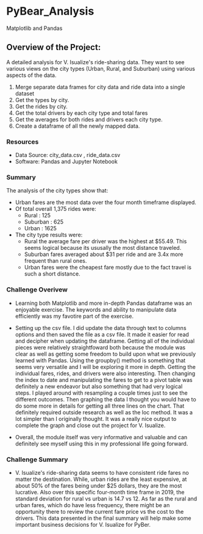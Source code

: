 # PyBear_Analysis
Matplotlib and Pandas

## Overview of the Project:
A detailed analysis for V. Isualize's ride-sharing data. They want to see various views on the city types (Urban, Rural, and Suburban) using various aspects of the data. 

1. Merge separate data frames for city data and ride data into a single dataset
2. Get the types by city.
3. Get the rides by city.
4. Get the total drivers by each city type and total fares
5. Get the averages for both rides and drivers each city type.
6. Create a dataframe of all the newly mapped data.

### Resources
- Data Source: city_data.csv , ride_data.csv
- Software: Pandas and Jupyter Notebook

### Summary
The analysis of the city types show that:
- Urban fares are the most data over the four month timeframe displayed.
- Of total overall 1,375 rides were:
    - Rural : 125
    - Suburban : 625
    - Urban : 1625
- The city type results were:
    - Rural the average fare per driver was the highest at $55.49. This seems logical because its ususally the most distance traveled. 
    - Suburban fares averaged about $31 per ride and are 3.4x more frequent than rural ones.
    - Urban fares were the cheapest fare mostly due to the fact travel is such a short distance.

### Challenge Overivew
- Learning both Matplotlib and more in-depth Pandas dataframe was an enjoyable exercise. The keywords and ability to manipulate data efficiently was my favotire part of the exercise. 

- Setting up the csv file. I did update the data through text to columns options and then saved the file as a csv file. It made it easier for read and decipher when updating the dataframe. Getting all of the individual pieces were relatively straightfoward both because the module was clear as well as getting some freedom to build upon what we previously learned with Pandas. Using the groupby() method is something that seems very versatile and I will be exploring it more in depth. Getting the individual fares, rides, and drivers were also interesting. Then changing the index to date and manipulating the fares to get to a pivot table was definitely a new endeavor but also something that had very logical steps. I played around with resampling a couple times just to see the different outcomes. Then graphing the data I thought you would have to do some more in details for getting all three lines on the chart. That definitely required outside research as well as the loc method. It was a lot simpler than I originally thought. It was a really nice output to complete the graph and close out the project for V. Isualize. 

- Overall, the module itself was very informative and valuable and can definitely see myself using this in my professional life going forward. 

### Challenge Summary

- V. Isualize's ride-sharing data seems to have consistent ride fares no matter the destination. While, urban rides are the least expensive, at about 50% of the fares  being under $25 dollars, they are the most lucrative. Also over this specific four-month time frame in 2019, the standard deviation for rural vs urban is 14.7 vs 12. As far as the rural and urban fares, which do have less frequency, there might be an opportunity there to review the current fare price vs the cost to the drivers. This data presented in the final summary will help make some important business decisions for V. Isualize for PyBer. 

